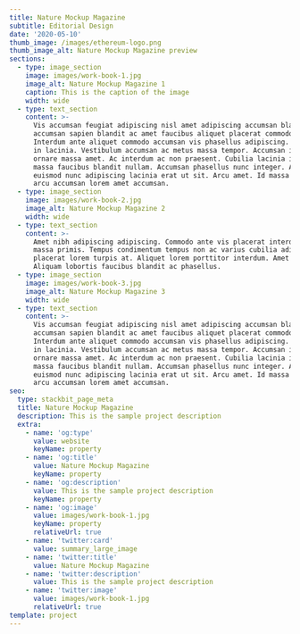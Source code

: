 ```yaml
---
title: Nature Mockup Magazine
subtitle: Editorial Design
date: '2020-05-10'
thumb_image: /images/ethereum-logo.png
thumb_image_alt: Nature Mockup Magazine preview
sections:
  - type: image_section
    image: images/work-book-1.jpg
    image_alt: Nature Mockup Magazine 1
    caption: This is the caption of the image
    width: wide
  - type: text_section
    content: >-
      Vis accumsan feugiat adipiscing nisl amet adipiscing accumsan blandit
      accumsan sapien blandit ac amet faucibus aliquet placerat commodo.
      Interdum ante aliquet commodo accumsan vis phasellus adipiscing. Ornare a
      in lacinia. Vestibulum accumsan ac metus massa tempor. Accumsan in lacinia
      ornare massa amet. Ac interdum ac non praesent. Cubilia lacinia interdum
      massa faucibus blandit nullam. Accumsan phasellus nunc integer. Accumsan
      euismod nunc adipiscing lacinia erat ut sit. Arcu amet. Id massa aliquet
      arcu accumsan lorem amet accumsan.
  - type: image_section
    image: images/work-book-2.jpg
    image_alt: Nature Mockup Magazine 2
    width: wide
  - type: text_section
    content: >-
      Amet nibh adipiscing adipiscing. Commodo ante vis placerat interdum massa
      massa primis. Tempus condimentum tempus non ac varius cubilia adipiscing
      placerat lorem turpis at. Aliquet lorem porttitor interdum. Amet lacus.
      Aliquam lobortis faucibus blandit ac phasellus.
  - type: image_section
    image: images/work-book-3.jpg
    image_alt: Nature Mockup Magazine 3
    width: wide
  - type: text_section
    content: >-
      Vis accumsan feugiat adipiscing nisl amet adipiscing accumsan blandit
      accumsan sapien blandit ac amet faucibus aliquet placerat commodo.
      Interdum ante aliquet commodo accumsan vis phasellus adipiscing. Ornare a
      in lacinia. Vestibulum accumsan ac metus massa tempor. Accumsan in lacinia
      ornare massa amet. Ac interdum ac non praesent. Cubilia lacinia interdum
      massa faucibus blandit nullam. Accumsan phasellus nunc integer. Accumsan
      euismod nunc adipiscing lacinia erat ut sit. Arcu amet. Id massa aliquet
      arcu accumsan lorem amet accumsan.
seo:
  type: stackbit_page_meta
  title: Nature Mockup Magazine
  description: This is the sample project description
  extra:
    - name: 'og:type'
      value: website
      keyName: property
    - name: 'og:title'
      value: Nature Mockup Magazine
      keyName: property
    - name: 'og:description'
      value: This is the sample project description
      keyName: property
    - name: 'og:image'
      value: images/work-book-1.jpg
      keyName: property
      relativeUrl: true
    - name: 'twitter:card'
      value: summary_large_image
    - name: 'twitter:title'
      value: Nature Mockup Magazine
    - name: 'twitter:description'
      value: This is the sample project description
    - name: 'twitter:image'
      value: images/work-book-1.jpg
      relativeUrl: true
template: project
---
```

